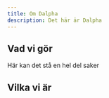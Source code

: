 ```yaml
---
title: Om Dalpha
description: Det här är Dalpha
---
```


## Vad vi gör 

Här kan det stå en hel del saker

## Vilka vi är

